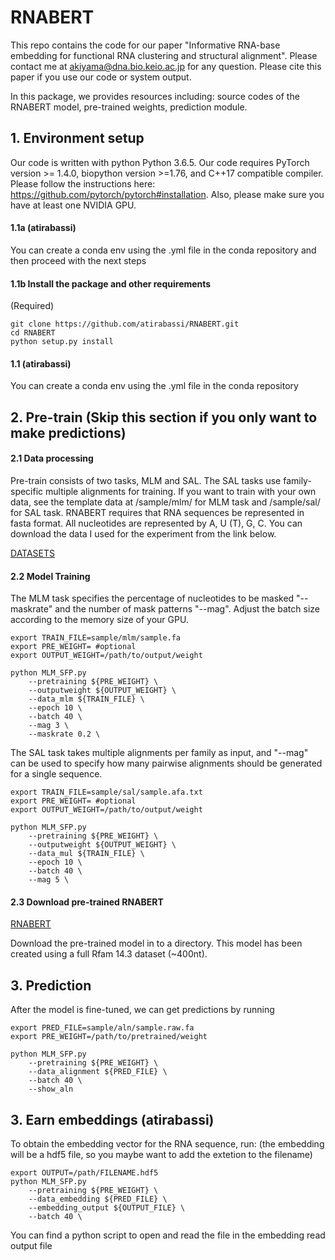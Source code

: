 # RNABERT
This repo contains the code for our paper "Informative RNA-base embedding for functional RNA clustering and structural alignment". Please contact me at akiyama@dna.bio.keio.ac.jp for any question. Please cite this paper if you use our code or system output.

In this package, we provides resources including: source codes of the RNABERT model, pre-trained weights, prediction module.

## 1. Environment setup

Our code is written with python Python 3.6.5. Our code requires PyTorch version >= 1.4.0, biopython version >=1.76, and C++17 compatible compiler. Please follow the instructions here: https://github.com/pytorch/pytorch#installation.
Also, please make sure you have at least one NVIDIA GPU. 

#### 1.1a (atirabassi)
You can create a conda env using the .yml file in the conda repository and then proceed with the next steps

#### 1.1b Install the package and other requirements

(Required)

```
git clone https://github.com/atirabassi/RNABERT.git
cd RNABERT
python setup.py install
```
#### 1.1 (atirabassi)
You can create a conda env using the .yml file in the conda repository

## 2. Pre-train (Skip this section if you only want to make predictions)

#### 2.1 Data processing

Pre-train consists of two tasks, MLM and SAL. The SAL tasks use family-specific multiple alignments for training. If you want to train with your own data, see the template data at /sample/mlm/ for MLM task and /sample/sal/ for SAL task. RNABERT requires that RNA sequences be represented in fasta format. All nucleotides are represented by A, U (T), G, C. 
You can download the data I used for the experiment from the link below.

[DATASETS](https://drive.google.com/file/d/1jJa6_TOYNrJj5tN-8t4mL2IUDoQprtzV/view?usp=sharing)


#### 2.2 Model Training

The MLM task specifies the percentage of nucleotides to be masked "--maskrate" and the number of mask patterns "--mag". Adjust the batch size according to the memory size of your GPU.
```
export TRAIN_FILE=sample/mlm/sample.fa
export PRE_WEIGHT= #optional
export OUTPUT_WEIGHT=/path/to/output/weight

python MLM_SFP.py 
    --pretraining ${PRE_WEIGHT} \
    --outputweight ${OUTPUT_WEIGHT} \
    --data_mlm ${TRAIN_FILE} \
    --epoch 10 \
    --batch 40 \
    --mag 3 \
    --maskrate 0.2 \
```
The SAL task takes multiple alignments per family as input, and "--mag" can be used to specify how many pairwise alignments should be generated for a single sequence.
```
export TRAIN_FILE=sample/sal/sample.afa.txt
export PRE_WEIGHT= #optional
export OUTPUT_WEIGHT=/path/to/output/weight

python MLM_SFP.py 
    --pretraining ${PRE_WEIGHT} \
    --outputweight ${OUTPUT_WEIGHT} \
    --data_mul ${TRAIN_FILE} \
    --epoch 10 \
    --batch 40 \
    --mag 5 \
```



#### 2.3 Download pre-trained RNABERT

[RNABERT](https://drive.google.com/file/d/1sT6jlv9vrpX0npKmnbFeOqZ1JZDrZTQ2/view?usp=sharing)

Download the pre-trained model in to a directory. 
This model has been created using a full Rfam 14.3 dataset (~400nt). 

## 3. Prediction

After the model is fine-tuned, we can get predictions by running

```
export PRED_FILE=sample/aln/sample.raw.fa
export PRE_WEIGHT=/path/to/pretrained/weight

python MLM_SFP.py 
    --pretraining ${PRE_WEIGHT} \
    --data_alignment ${PRED_FILE} \
    --batch 40 \
    --show_aln
```

## 3. Earn embeddings (atirabassi)

To obtain the embedding vector for the RNA sequence, run:
(the embedding will be a hdf5 file, so you maybe want to add the extetion to the filename)

```
export OUTPUT=/path/FILENAME.hdf5
python MLM_SFP.py 
    --pretraining ${PRE_WEIGHT} \
    --data_embedding ${PRED_FILE} \
    --embedding_output ${OUTPUT_FILE} \
    --batch 40 \
```
You can find a python script to open and read the file in the embedding read output file
